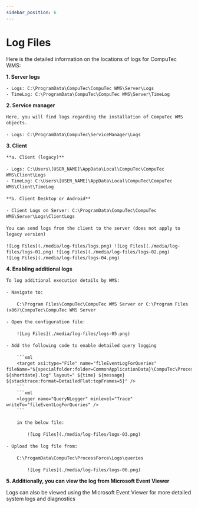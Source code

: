 ```yaml
---
sidebar_position: 6
---
```


# Log Files

Here is the detailed information on the locations of logs for CompuTec WMS:

**1. Server logs**

    - Logs: C:\ProgramData\CompuTec\CompuTec WMS\Server\Logs
    - TimeLog: C:\ProgramData\CompuTec\CompuTec WMS\Server\TimeLog

**2. Service manager**

    Here, you will find logs regarding the installation of CompuTec WMS objects.

    - Logs: C:\ProgramData\CompuTec\ServiceManager\Logs

**3. Client**

    **a. Client (legacy)**
    
    - Logs: C:\Users\[USER_NAME]\AppData\Local\CompuTec\CompuTec WMS\Client\Logs
    - TimeLog: C:\Users\[USER_NAME]\AppData\Local\CompuTec\CompuTec WMS\Client\TimeLog

    **b. Client Desktop or Android**
    
    - Client Logs on Server: C:\ProgramData\CompuTec\CompuTec WMS\Server\Logs\ClientLogs

    You can send logs from the client to the server (does not apply to legacy version)

    ![Log Files](./media/log-files/logs.png) ![Log Files](./media/log-files/logs-01.png) ![Log Files](./media/log-files/logs-02.png)
    ![Log Files](./media/log-files/logs-04.png)

**4. Enabling additional logs**

    To log additional execution details by WMS:

    - Navigate to:
    
        C:\Program Files\CompuTec\CompuTec WMS Server or C:\Program Files (x86)\CompuTec\CompuTec WMS Server

    - Open the configuration file:

        ![Log Files](./media/log-files/logs-05.png)

    - Add the following code to enable detailed query logging

        ```xml
        <target xsi:type="File" name="fileEventLogForQueries" fileName="${specialfolder:folder=CommonApplicationData}\CompuTec\ProcessForce\Logs\queries ${shortdate}.log" layout=" ${time} ${message} ${stacktrace:format=DetailedFlat:topFrames=5}" />
        ```
        ```xml
        <logger name="QueryNLogger" minlevel="Trace" writeTo="fileEventLogForQueries" />
        ```

        in the below file:

            ![Log Files](./media/log-files/logs-03.png)

    - Upload the log file from:

        C:\ProgamData\CompuTec\ProcessForce\Logs\queries

            ![Log Files](./media/log-files/logs-06.png)

**5. Additionally, you can view the log from Microsoft Event Viewer**

Logs can also be viewed using the Microsoft Event Viewer for more detailed system logs and diagnostics
